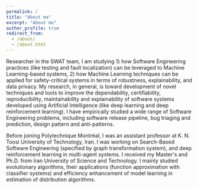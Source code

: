 ```yaml
---
permalink: /
title: "About me"
excerpt: "About me"
author_profile: true
redirect_from: 
  - /about/
  - /about.html
---
```


Researcher in the SWAT team, I am studying 1) how Software Engineering practices (like testing and fault localization) can be leveraged to Machine Learning-based systems, 2) how Machine Learning techniques can be applied for safety-critical systems in terms of robustness, explainability, and data privacy. My research, in general, is toward development of novel techniques and tools to improve the dependability, certifiability, reproducibility, maintainability and explainability of software systems developed using Artificial Intelligence (like deep learning and deep reinforcement learning). I have empirically studied a wide range of Software Engineering problems, including software release pipeline, bug triaging and prediction, design pattern and anti-patterns.

Before joining Polytechnique Montréal, I was an assistant professor at K. N. Toosi University of Technology, Iran. I was working on Search-Based Software Engineering (specified by graph transformation system), and deep reinforcement learning in multi-agent systems. I received my Master's and Ph.D. from Iran University of Science and Technology. I mainly studied evolutionary algorithms, their applications (function approximation with classifier systems) and efficiency enhancement of model learning in estimation of distribution algorithms.
